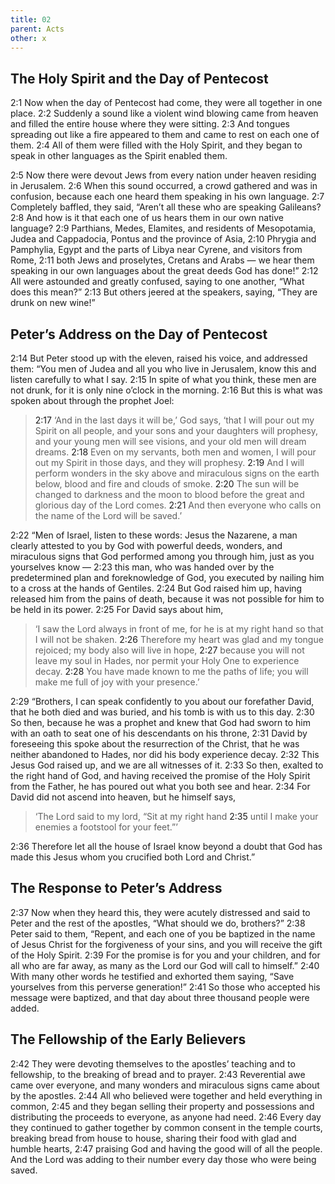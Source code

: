```yaml
---
title: 02
parent: Acts
other: x
---
```

## The Holy Spirit and the Day of Pentecost

<a name="2:1">2:1</a> Now when the day of Pentecost had come, they were all together in one place. <a name="2:2">2:2</a> Suddenly a sound like a violent wind blowing came from heaven and filled the entire house where they were sitting. <a name="2:3">2:3</a> And tongues spreading out like a fire appeared to them and came to rest on each one of them. <a name="2:4">2:4</a> All of them were filled with the Holy Spirit, and they began to speak in other languages as the Spirit enabled them.

<a name="2:5">2:5</a> Now there were devout Jews from every nation under heaven residing in Jerusalem. <a name="2:6">2:6</a> When this sound occurred, a crowd gathered and was in confusion, because each one heard them speaking in his own language. <a name="2:7">2:7</a> Completely baffled, they said, “Aren’t all these who are speaking Galileans? <a name="2:8">2:8</a> And how is it that each one of us hears them in our own native language? <a name="2:9">2:9</a> Parthians, Medes, Elamites, and residents of Mesopotamia, Judea and Cappadocia, Pontus and the province of Asia, <a name="2:10">2:10</a> Phrygia and Pamphylia, Egypt and the parts of Libya near Cyrene, and visitors from Rome, <a name="2:11">2:11</a> both Jews and proselytes, Cretans and Arabs — we hear them speaking in our own languages about the great deeds God has done!” <a name="2:12">2:12</a> All were astounded and greatly confused, saying to one another, “What does this mean?” <a name="2:13">2:13</a> But others jeered at the speakers, saying, “They are drunk on new wine!”

## Peter’s Address on the Day of Pentecost

<a name="2:14">2:14</a> But Peter stood up with the eleven, raised his voice, and addressed them: “You men of Judea and all you who live in Jerusalem, know this and listen carefully to what I say. <a name="2:15">2:15</a> In spite of what you think, these men are not drunk, for it is only nine o’clock in the morning. <a name="2:16">2:16</a> But this is what was spoken about through the prophet Joel:

> <a name="2:17">2:17</a> ‘And in the last days it will be,’ God says,
> ‘that I will pour out my Spirit on all people,
> and your sons and your daughters will prophesy,
> and your young men will see visions,
> and your old men will dream dreams.
> <a name="2:18">2:18</a> Even on my servants, both men and women,
> I will pour out my Spirit in those days, and they will prophesy.
> <a name="2:19">2:19</a> And I will perform wonders in the sky above
> and miraculous signs on the earth below,
> blood and fire and clouds of smoke.
> <a name="2:20">2:20</a> The sun will be changed to darkness
> and the moon to blood
> before the great and glorious day of the Lord comes.
> <a name="2:21">2:21</a> And then everyone who calls on the name of the Lord will be saved.’

<a name="2:22">2:22</a> “Men of Israel, listen to these words: Jesus the Nazarene, a man clearly attested to you by God with powerful deeds, wonders, and miraculous signs that God performed among you through him, just as you yourselves know — <a name="2:23">2:23</a> this man, who was handed over by the predetermined plan and foreknowledge of God, you executed by nailing him to a cross at the hands of Gentiles. <a name="2:24">2:24</a> But God raised him up, having released him from the pains of death, because it was not possible for him to be held in its power. <a name="2:25">2:25</a> For David says about him,

> ‘I saw the Lord always in front of me,
> for he is at my right hand so that I will not be shaken.
> <a name="2:26">2:26</a> Therefore my heart was glad and my tongue rejoiced;
> my body also will live in hope,
> <a name="2:27">2:27</a> because you will not leave my soul in Hades,
> nor permit your Holy One to experience decay.
> <a name="2:28">2:28</a> You have made known to me the paths of life;
> you will make me full of joy with your presence.’

<a name="2:29">2:29</a> “Brothers, I can speak confidently to you about our forefather David, that he both died and was buried, and his tomb is with us to this day. <a name="2:30">2:30</a> So then, because he was a prophet and knew that God had sworn to him with an oath to seat one of his descendants on his throne, <a name="2:31">2:31</a> David by foreseeing this spoke about the resurrection of the Christ, that he was neither abandoned to Hades, nor did his body experience decay. <a name="2:32">2:32</a> This Jesus God raised up, and we are all witnesses of it. <a name="2:33">2:33</a> So then, exalted to the right hand of God, and having received the promise of the Holy Spirit from the Father, he has poured out what you both see and hear. <a name="2:34">2:34</a> For David did not ascend into heaven, but he himself says,

> ‘The Lord said to my lord,
> “Sit at my right hand
> <a name="2:35">2:35</a> until I make your enemies a footstool for your feet.”’

<a name="2:36">2:36</a> Therefore let all the house of Israel know beyond a doubt that God has made this Jesus whom you crucified both Lord and Christ.”

## The Response to Peter’s Address

<a name="2:37">2:37</a> Now when they heard this, they were acutely distressed and said to Peter and the rest of the apostles, “What should we do, brothers?” <a name="2:38">2:38</a> Peter said to them, “Repent, and each one of you be baptized in the name of Jesus Christ for the forgiveness of your sins, and you will receive the gift of the Holy Spirit. <a name="2:39">2:39</a> For the promise is for you and your children, and for all who are far away, as many as the Lord our God will call to himself.” <a name="2:40">2:40</a> With many other words he testified and exhorted them saying, “Save yourselves from this perverse generation!” <a name="2:41">2:41</a> So those who accepted his message were baptized, and that day about three thousand people were added.

## The Fellowship of the Early Believers

<a name="2:42">2:42</a> They were devoting themselves to the apostles’ teaching and to fellowship, to the breaking of bread and to prayer. <a name="2:43">2:43</a> Reverential awe came over everyone, and many wonders and miraculous signs came about by the apostles. <a name="2:44">2:44</a> All who believed were together and held everything in common, <a name="2:45">2:45</a> and they began selling their property and possessions and distributing the proceeds to everyone, as anyone had need. <a name="2:46">2:46</a> Every day they continued to gather together by common consent in the temple courts, breaking bread from house to house, sharing their food with glad and humble hearts, <a name="2:47">2:47</a> praising God and having the good will of all the people. And the Lord was adding to their number every day those who were being saved.

